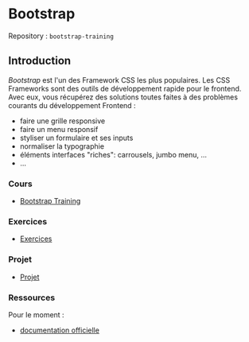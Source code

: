 # Bootstrap

Repository : `bootstrap-training`

## Introduction

*Bootstrap* est l'un des Framework CSS les plus populaires. Les CSS Frameworks sont des outils de développement rapide pour le frontend. Avec eux, vous récupérez des solutions toutes faites à des problèmes courants du développement Frontend :

- faire une grille responsive
- faire un menu responsif
- styliser un formulaire et ses inputs
- normaliser la typographie
- éléments interfaces "riches": carrousels, jumbo menu, ...
- ...

### Cours

- [Bootstrap Training](https://docs.google.com/presentation/d/1yrcN78ZZ_zsmLF5r307kAtLbmiFIoeb7KgI1REyCzxA/edit?usp=sharing)

### Exercices

- [Exercices](exercices.md)

### Projet

- [Projet](../../../Projects/BootstrapProject/projet.md)

### Ressources

Pour le moment :

- [documentation officielle](http://getbootstrap.com)
